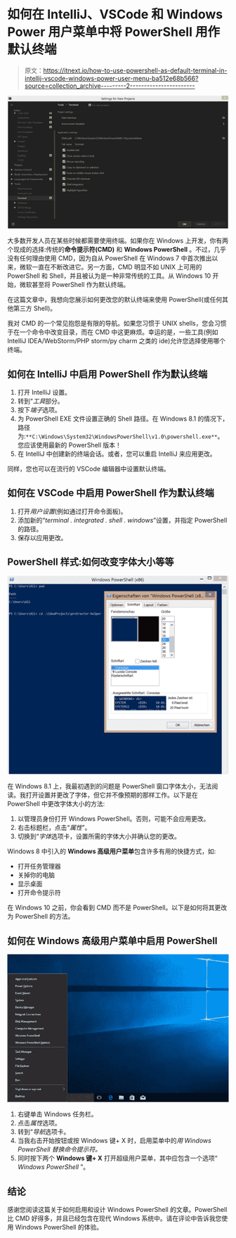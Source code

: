 # 如何在 IntelliJ、VSCode 和 Windows Power 用户菜单中将 PowerShell 用作默认终端

> 原文：<https://itnext.io/how-to-use-powershell-as-default-terminal-in-intellij-vscode-windows-power-user-menu-ba512e68b566?source=collection_archive---------2----------------------->

![](img/34e35bb28d6dc8b07913635d1ff3374f.png)

大多数开发人员在某些时候都需要使用终端。如果你在 Windows 上开发，你有两个现成的选择:传统的**命令提示符(CMD)** 和 **Windows PowerShell** 。不过，几乎没有任何理由使用 CMD，因为自从 PowerShell 在 Windows 7 中首次推出以来，微软一直在不断改进它。另一方面，CMD 明显不如 UNIX 上可用的 PowerShell 和 Shell，并且被认为是一种非常传统的工具。从 Windows 10 开始，微软甚至将 PowerShell 作为默认终端。

在这篇文章中，我想向您展示如何更改您的默认终端来使用 PowerShell(或任何其他第三方 Shell)。

我对 CMD 的一个常见抱怨是有限的导航。如果您习惯于 UNIX shells，您会习惯于在一个命令中改变目录，而在 CMD 中这更麻烦。幸运的是，一些工具(例如 IntelliJ IDEA/WebStorm/PHP storm/py charm 之类的 ide)允许您选择使用哪个终端。

## 如何在 IntelliJ 中启用 PowerShell 作为默认终端

1.  打开 IntelliJ 设置。
2.  转到“*工具*部分。
3.  按下*端子*选项。
4.  为 PowerShell EXE 文件设置正确的 Shell 路径。在 Windows 8.1 的情况下，路径为:`**C:\Windows\System32\WindowsPowerShell\v1.0\powershell.exe**`。您应该使用最新的 PowerShell 版本！
5.  在 IntelliJ 中创建新的终端会话。或者，您可以重启 IntelliJ 来应用更改。

同样，您也可以在流行的 VSCode 编辑器中设置默认终端。

## 如何在 VSCode 中启用 PowerShell 作为默认终端

1.  打开*用户设置*(例如通过打开命令面板)。
2.  添加新的“*terminal . integrated . shell . windows*”设置，并指定 PowerShell 的路径。
3.  保存以应用更改。

## PowerShell 样式:如何改变字体大小等等

![](img/fa7fa93e4eeef43749c0ba4f73fd411c.png)

在 Windows 8.1 上，我最初遇到的问题是 PowerShell 窗口字体太小，无法阅读。我打开设置并更改了字体，但它并不像预期的那样工作。以下是在 PowerShell 中更改字体大小的方法:

1.  以管理员身份打开 Windows PowerShell。否则，可能不会应用更改。
2.  右击标题栏，点击“*属性*”。
3.  切换到“*字体*选项卡，设置所需的字体大小并确认您的更改。

Windows 8 中引入的 **Windows 高级用户菜单**包含许多有用的快捷方式，如:

*   打开任务管理器
*   关掉你的电脑
*   显示桌面
*   打开命令提示符

在 Windows 10 之前，你会看到 CMD 而不是 PowerShell。以下是如何将其更改为 PowerShell 的方法。

## 如何在 Windows 高级用户菜单中启用 PowerShell

![](img/c2b5d3e4fed2920bb0129c0378bd2ae1.png)

1.  右键单击 Windows 任务栏。
2.  点击*属性*选项。
3.  转到“*导航*选项卡。
4.  当我右击开始按钮或按 Windows 键+ X 时，启用菜单中的*用 Windows PowerShell 替换命令提示符。*
5.  同时按下两个 **Windows 键+ X** 打开超级用户菜单，其中应包含一个选项“ *Windows PowerShell* ”。

## 结论

感谢您阅读这篇关于如何启用和设计 Windows PowerShell 的文章。PowerShell 比 CMD 好得多，并且已经包含在现代 Windows 系统中。请在评论中告诉我您使用 Windows PowerShell 的体验。